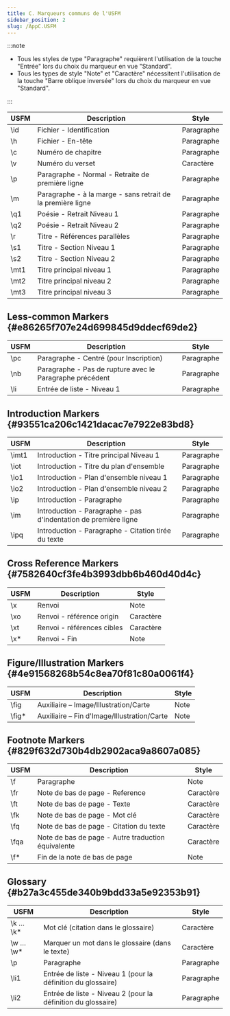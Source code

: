 ```yaml
---
title: C. Marqueurs communs de l'USFM
sidebar_position: 2
slug: /AppC.USFM
---
```


:::note

- Tous les styles de type "Paragraphe" requièrent l'utilisation de la touche "Entrée" lors du choix du marqueur en vue "Standard".
- Tous les types de style "Note" et "Caractère" nécessitent l'utilisation de la touche "Barre oblique inversée" lors du choix du marqueur en vue "Standard".

:::

| USFM | Description                                                 | Style      |
| ---- | ----------------------------------------------------------- | ---------- |
| \id  | Fichier - Identification                                    | Paragraphe |
| \h   | Fichier - En-tête                                           | Paragraphe |
| \c   | Numéro de chapitre                                          | Paragraphe |
| \v   | Numéro du verset                                            | Caractère  |
| \p   | Paragraphe - Normal - Retraite de première ligne            | Paragraphe |
| \m   | Paragraphe - à la marge - sans retrait de la première ligne | Paragraphe |
| \q1  | Poésie - Retrait Niveau 1                                   | Paragraphe |
| \q2  | Poésie - Retrait Niveau 2                                   | Paragraphe |
| \r   | Titre - Références parallèles                               | Paragraphe |
| \s1  | Titre - Section Niveau 1                                    | Paragraphe |
| \s2  | Titre - Section Niveau 2                                    | Paragraphe |
| \mt1 | Titre principal niveau 1                                    | Paragraphe |
| \mt2 | Titre principal niveau 2                                    | Paragraphe |
| \mt3 | Titre principal niveau 3                                    | Paragraphe |

## Less-common Markers {#e86265f707e24d699845d9ddecf69de2}

| USFM | Description                                               | Style      |
| ---- | --------------------------------------------------------- | ---------- |
| \pc  | Paragraphe - Centré (pour Inscription) | Paragraphe |
| \nb  | Paragraphe - Pas de rupture avec le Paragraphe précédent  | Paragraphe |
| \li  | Entrée de liste - Niveau 1                                | Paragraphe |

## Introduction Markers {#93551ca206c1421dacac7e7922e83bd8}

| USFM  | Description                                                     | Style      |
| ----- | --------------------------------------------------------------- | ---------- |
| \imt1 | Introduction - Titre principal Niveau 1                         | Paragraphe |
| \iot  | Introduction - Titre du plan d'ensemble                         | Paragraphe |
| \io1  | Introduction - Plan d'ensemble niveau 1                         | Paragraphe |
| \io2  | Introduction - Plan d'ensemble niveau 2                         | Paragraphe |
| \ip   | Introduction - Paragraphe                                       | Paragraphe |
| \im   | Introduction - Paragraphe - pas d'indentation de première ligne | Paragraphe |
| \ipq  | Introduction - Paragraphe - Citation tirée du texte             | Paragraphe |

## Cross Reference Markers {#7582640cf3fe4b3993dbb6b460d40d4c}

| USFM | Description                | Style     |
| ---- | -------------------------- | --------- |
| \x   | Renvoi                     | Note      |
| \xo  | Renvoi - référence origin  | Caractère |
| \xt  | Renvoi - références cibles | Caractère |
| \x\* | Renvoi - Fin               | Note      |

## Figure/Illustration Markers {#4e91568268b54c8ea70f81c80a0061f4}

| USFM   | Description                                 | Style |
| ------ | ------------------------------------------- | ----- |
| \fig   | Auxiliaire – Image/Illustration/Carte       | Note  |
| \fig\* | Auxiliaire – Fin d'Image/Illustration/Carte | Note  |

## Footnote Markers {#829f632d730b4db2902aca9a8607a085}

| USFM | Description                                        | Style     |
| ---- | -------------------------------------------------- | --------- |
| \f   | Paragraphe                                         | Note      |
| \fr  | Note de bas de page - Reference                    | Caractère |
| \ft  | Note de bas de page - Texte                        | Caractère |
| \fk  | Note de bas de page - Mot clé                      | Caractère |
| \fq  | Note de bas de page - Citation du texte            | Caractère |
| \fqa | Note de bas de page - Autre traduction équivalente | Caractère |
| \f\* | Fin de la note de bas de page                      | Note      |

## Glossary {#b27a3c455de340b9bdd33a5e92353b91}

| USFM      | Description                                                                     | Style      |
| --------- | ------------------------------------------------------------------------------- | ---------- |
| \k … \k\* | Mot clé (citation dans le glossaire)                         | Caractère  |
| \w … \w\* | Marquer un mot dans le glossaire (dans le texte)             | Caractère  |
| \p        | Paragraphe                                                                      | Paragraphe |
| \li1      | Entrée de liste - Niveau 1 (pour la définition du glossaire) | Paragraphe |
| \li2      | Entrée de liste - Niveau 2 (pour la définition du glossaire) | Paragraphe |


